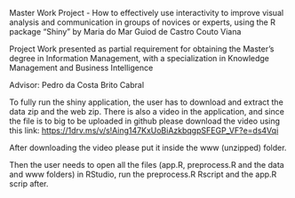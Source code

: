 Master Work Project - How to effectively use interactivity to improve visual analysis and communication in groups of novices or experts, using the R package “Shiny” 
by Maria do Mar Guiod de Castro Couto Viana

Project Work presented as partial requirement for obtaining the Master’s degree in Information Management, with a specialization in Knowledge Management and Business Intelligence 

Advisor: Pedro da Costa Brito Cabral

To fully run the shiny application, the user has to download and extract the data zip and the web zip. There is also a video in the application, and since the file is to big to be uploaded in github please download the video using this link: https://1drv.ms/v/s!Aing147KxUoBiAzkbqgpSFEGP_VF?e=ds4Vqi

After downloading the video please put it inside the www (unzipped) folder.

Then the user needs to open all the files (app.R, preprocess.R and the data and www folders) in RStudio, run the preprocess.R Rscript and the app.R scrip after.
